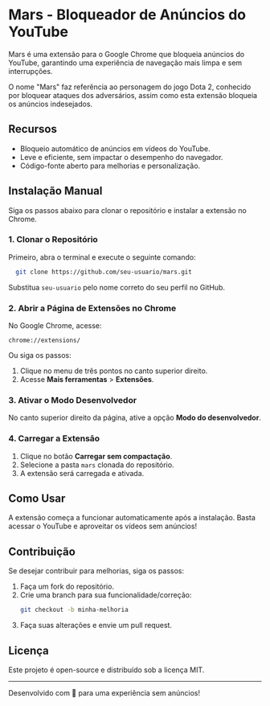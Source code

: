 # Mars - Bloqueador de Anúncios do YouTube

Mars é uma extensão para o Google Chrome que bloqueia anúncios do YouTube, garantindo uma experiência de navegação mais limpa e sem interrupções.

O nome "Mars" faz referência ao personagem do jogo Dota 2, conhecido por bloquear ataques dos adversários, assim como esta extensão bloqueia os anúncios indesejados.

## Recursos
- Bloqueio automático de anúncios em vídeos do YouTube.
- Leve e eficiente, sem impactar o desempenho do navegador.
- Código-fonte aberto para melhorias e personalização.

## Instalação Manual
Siga os passos abaixo para clonar o repositório e instalar a extensão no Chrome.

### 1. Clonar o Repositório
Primeiro, abra o terminal e execute o seguinte comando:
```sh
  git clone https://github.com/seu-usuario/mars.git
```
Substitua `seu-usuario` pelo nome correto do seu perfil no GitHub.

### 2. Abrir a Página de Extensões no Chrome
No Google Chrome, acesse:
```
chrome://extensions/
```
Ou siga os passos:
1. Clique no menu de três pontos no canto superior direito.
2. Acesse **Mais ferramentas** > **Extensões**.

### 3. Ativar o Modo Desenvolvedor
No canto superior direito da página, ative a opção **Modo do desenvolvedor**.

### 4. Carregar a Extensão
1. Clique no botão **Carregar sem compactação**.
2. Selecione a pasta `mars` clonada do repositório.
3. A extensão será carregada e ativada.

## Como Usar
A extensão começa a funcionar automaticamente após a instalação. Basta acessar o YouTube e aproveitar os vídeos sem anúncios!

## Contribuição
Se desejar contribuir para melhorias, siga os passos:
1. Faça um fork do repositório.
2. Crie uma branch para sua funcionalidade/correção:
   ```sh
   git checkout -b minha-melhoria
   ```
3. Faça suas alterações e envie um pull request.

## Licença
Este projeto é open-source e distribuído sob a licença MIT.

---
Desenvolvido com 💙 para uma experiência sem anúncios!

